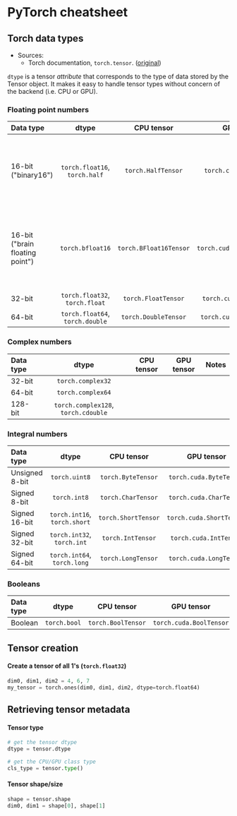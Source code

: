 # PyTorch cheatsheet

## Torch data types

- Sources:
  - Torch documentation, `torch.tensor`. ([original](https://pytorch.org/docs/stable/tensors.html))

`dtype` is a tensor _attribute_ that corresponds to the type of data stored by
the Tensor object. It makes it easy to handle tensor types without concern of
the backend (i.e. CPU or GPU).

### Floating point numbers

|Data type|dtype|CPU tensor|GPU tensor|Notes|
|:--------|:---:|:--------:|:--------:|:----|
|16-bit ("binary16")|`torch.float16`, `torch.half`|`torch.HalfTensor`|`torch.cuda.HalfTensor`|1 sign, 5 exponent, 10 significand bits; lower range but higher precision|
|16-bit ("brain floating point")|`torch.bfloat16`|`torch.BFloat16Tensor`|`torch.cuda.BFloat16Tensor`|1 sign, 8 exponent, 7 significand bits; higher range but lower precision|
|32-bit|`torch.float32`, `torch.float`|`torch.FloatTensor`|`torch.cuda.FloatTensor`||
|64-bit|`torch.float64`, `torch.double`|`torch.DoubleTensor`|`torch.cuda.DoubleTensor`||

### Complex numbers

|Data type|dtype|CPU tensor|GPU tensor|Notes|
|:--------|:---:|:--------:|:--------:|:----|
|32-bit|`torch.complex32`||||
|64-bit|`torch.complex64`||||
|128-bit|`torch.complex128`, `torch.cdouble`||||

### Integral numbers

|Data type|dtype|CPU tensor|GPU tensor|Notes|
|:--------|:---:|:--------:|:--------:|:----|
|Unsigned 8-bit|`torch.uint8`|`torch.ByteTensor`|`torch.cuda.ByteTensor`||
|Signed 8-bit|`torch.int8`|`torch.CharTensor`|`torch.cuda.CharTensor`||
|Signed 16-bit|`torch.int16`, `torch.short`|`torch.ShortTensor`|`torch.cuda.ShortTensor`||
|Signed 32-bit|`torch.int32`, `torch.int`|`torch.IntTensor`|`torch.cuda.IntTensor`||
|Signed 64-bit|`torch.int64`, `torch.long`|`torch.LongTensor`|`torch.cuda.LongTensor`||

### Booleans

|Data type|dtype|CPU tensor|GPU tensor|Notes|
|:--------|:---:|:--------:|:--------:|:----|
|Boolean|`torch.bool`|`torch.BoolTensor`|`torch.cuda.BoolTensor`||


## Tensor creation

#### Create a tensor of all 1's (`torch.float32`)

```python
dim0, dim1, dim2 = 4, 6, 7
my_tensor = torch.ones(dim0, dim1, dim2, dtype=torch.float64)
```

## Retrieving tensor metadata

#### Tensor type

```python
# get the tensor dtype
dtype = tensor.dtype

# get the CPU/GPU class type
cls_type = tensor.type()
```

#### Tensor shape/size

```python
shape = tensor.shape
dim0, dim1 = shape[0], shape[1]
```

